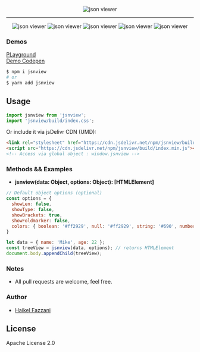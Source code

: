 <p align="center">
<img src="https://i.ibb.co/0BYbk6V/jsnview.png" alt="json viewer"/>
</p>

<hr />

<div align="center" style="width:100%; text-align:center;">
  <img src="https://badgen.net/bundlephobia/min/jsnview" alt="json viewer" />
  <img src="https://badgen.net/bundlephobia/dependency-count/jsnview" alt="json viewer" />
  <img src="https://badgen.net/npm/v/jsnview" alt="json viewer" />
  <img src="https://badgen.net/npm/dt/jsnview" alt="json viewer" />
  <img src="https://data.jsdelivr.com/v1/package/npm/jsnview/badge" alt="json viewer"/>
</div>

### Demos  
[PLayground](https://wutility.github.io/json-viewer)  
[Demo Codepen](https://codepen.io/haikelfazzani-the-bold/pen/bGWKEMP)  

```bash
$ npm i jsnview
# or
$ yarn add jsnview
```

## Usage
```js
import jsnview from 'jsnview';
import 'jsnview/build/index.css';
```

Or include it via jsDelivr CDN (UMD):
```html
<link rel="stylesheet" href="https://cdn.jsdelivr.net/npm/jsnview/build/index.css" />
<script src="https://cdn.jsdelivr.net/npm/jsnview/build/index.min.js"></script>
<!-- Access via global object : window.jsnview -->
```

### Methods && Examples
- **jsnview(data: Object, options: Object): [HTMLElement]**  
```js
// Default object options (optional)
const options = {
  showLen: false,
  showType: false,
  showBrackets: true,
  showFoldmarker: false,
  colors: { boolean: '#ff2929', null: '#ff2929', string: '#690', number: '#905', float: '#002f99' }
}

let data = { name: 'Mike', age: 22 }; 
const treeView = jsnview(data, options); // returns HTMLElement
document.body.appendChild(treeView);
```

### Notes
- All pull requests are welcome, feel free.

### Author
- [Haikel Fazzani](https://github.com/haikelfazzani)

## License
Apache License 2.0

